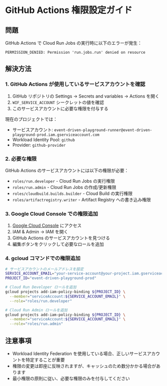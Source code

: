 # GitHub Actions 権限設定ガイド

## 問題

GitHub Actions で Cloud Run Jobs の実行時に以下のエラーが発生：
```
PERMISSION_DENIED: Permission 'run.jobs.run' denied on resource
```

## 解決方法

### 1. GitHub Actions が使用しているサービスアカウントを確認

1. GitHub リポジトリの Settings → Secrets and variables → Actions を開く
2. `WIF_SERVICE_ACCOUNT` シークレットの値を確認
3. このサービスアカウントに必要な権限を付与する

現在のプロジェクトでは：
- サービスアカウント: `event-driven-playground-runner@event-driven-playground-prod.iam.gserviceaccount.com`
- Workload Identity Pool: `github`
- Provider: `github-provider`

### 2. 必要な権限

GitHub Actions のサービスアカウントには以下の権限が必要：

- `roles/run.developer` - Cloud Run Jobs の実行権限
- `roles/run.admin` - Cloud Run Jobs の作成/更新権限
- `roles/cloudbuild.builds.builder` - Cloud Build の実行権限
- `roles/artifactregistry.writer` - Artifact Registry への書き込み権限

### 3. Google Cloud Console での権限追加

1. [Google Cloud Console](https://console.cloud.google.com/) にアクセス
2. IAM & Admin → IAM を開く
3. GitHub Actions のサービスアカウントを見つける
4. 編集ボタンをクリックして必要なロールを追加

### 4. gcloud コマンドでの権限追加

```bash
# サービスアカウントのメールアドレスを設定
SERVICE_ACCOUNT_EMAIL="your-service-account@your-project.iam.gserviceaccount.com"
PROJECT_ID="event-driven-playground-prod"

# Cloud Run Developer ロールを追加
gcloud projects add-iam-policy-binding ${PROJECT_ID} \
  --member="serviceAccount:${SERVICE_ACCOUNT_EMAIL}" \
  --role="roles/run.developer"

# Cloud Run Admin ロールを追加
gcloud projects add-iam-policy-binding ${PROJECT_ID} \
  --member="serviceAccount:${SERVICE_ACCOUNT_EMAIL}" \
  --role="roles/run.admin"
```

## 注意事項

- Workload Identity Federation を使用している場合、正しいサービスアカウントを特定することが重要
- 権限の変更は即座に反映されますが、キャッシュのため数分かかる場合があります
- 最小権限の原則に従い、必要な権限のみを付与してください